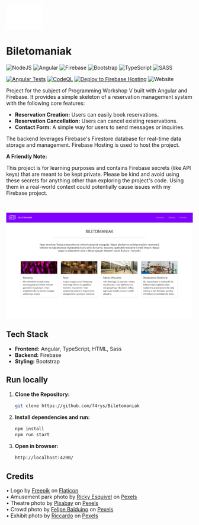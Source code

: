 
<div><img style="margin:10" src="./src/assets/img/logo.png" width=100>

# Biletomaniak

![NodeJS](https://img.shields.io/badge/node.js-6DA55F?style=for-the-badge&logo=node.js&logoColor=white) ![Angular](https://img.shields.io/badge/angular-%23DD0031.svg?style=for-the-badge&logo=angular&logoColor=white) ![Firebase](https://img.shields.io/badge/firebase-a08021?style=for-the-badge&logo=firebase&logoColor=ffcd34) ![Bootstrap](https://img.shields.io/badge/bootstrap-%238511FA.svg?style=for-the-badge&logo=bootstrap&logoColor=white) ![TypeScript](https://img.shields.io/badge/typescript-%23007ACC.svg?style=for-the-badge&logo=typescript&logoColor=white) ![SASS](https://img.shields.io/badge/SASS-hotpink.svg?style=for-the-badge&logo=SASS&logoColor=white)

[![Angular Tests](https://github.com/f4rys/Biletomaniak/actions/workflows/angular.yml/badge.svg)](https://github.com/f4rys/Biletomaniak/actions/workflows/angular.yml) [![CodeQL](https://github.com/f4rys/Biletomaniak/actions/workflows/codeql.yml/badge.svg)](https://github.com/f4rys/Biletomaniak/actions/workflows/codeql.yml) [![Deploy to Firebase Hosting](https://github.com/f4rys/Biletomaniak/actions/workflows/firebase-deploy.yml/badge.svg)](https://github.com/f4rys/Biletomaniak/actions/workflows/firebase-deploy.yml) ![Website](https://img.shields.io/website?url=https%3A%2F%2Fbiletomaniak.web.app%2F)

Project for the subject of Programming Workshop V built with Angular and Firebase. It provides a simple skeleton of a reservation management system with the following core features:

* **Reservation Creation:**  Users can easily book reservations.
* **Reservation Cancellation:** Users can cancel existing reservations.
* **Contact Form:** A simple way for users to send messages or inquiries.

The backend leverages Firebase's Firestore database for real-time data storage and management. Firebase Hosting is used to host the project.

**A Friendly Note:**

This project is for learning purposes and contains Firebase secrets (like API keys) that are meant to be kept private. Please be kind and avoid using these secrets for anything other than exploring the project's code. Using them in a real-world context could potentially cause issues with my Firebase project.

</br>

![screenshot](screenshot.jpg)

## Tech Stack

* **Frontend:** Angular, TypeScript, HTML, Sass
* **Backend:** Firebase
* **Styling:** Bootstrap

## Run locally

1. **Clone the Repository:**
   ```bash
   git clone https://github.com/f4rys/Biletomaniak

2. **Install dependencies and run:**
   ```bash
   npm install
   npm run start
4. **Open in browser:**
   ```bash
   http://localhost:4200/

## Credits
<div>• Logo by <a href="https://www.flaticon.com/authors/freepik">Freepik</a> on <a href="https://www.flaticon.com/free-icon/ticket_1061702">Flaticon</a></div>
<div>• Amusement park photo by <a href="https://www.pexels.com/@rickyrecap/">Ricky Esquivel</a> on <a href="https://www.pexels.com/photo/photo-of-ferris-wheel-during-daytime-2974664/">Pexels</a></div>
<div>• Theatre photo by <a href="https://www.pexels.com/@pixabay/">Pixabay</a> on <a href="https://www.pexels.com/photo/gray-theater-seat-63328/">Pexels</a></div>
<div>• Crowd photo by <a href="https://www.pexels.com/@felipebalduino/">Felipe Balduino</a> on <a href="https://www.pexels.com/photo/crowd-raising-their-hands-2842763/">Pexels</a></div>
<div>• Exhibit photo by <a href="https://www.pexels.com/@riciardus/">Riccardo</a> on <a href="https://www.pexels.com/photo/exhibit-painting-display-69903/">Pexels</a></div>
